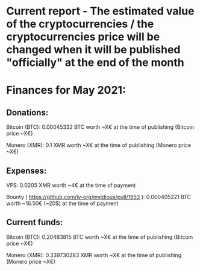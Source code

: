 # Current report - The estimated value of the cryptocurrencies / the cryptocurrencies price will be changed when it will be published "officially" at the end of the month

# Finances for May 2021:


## Donations:

Bitcoin (BTC): 0.00045332 BTC worth ~X€ at the time of publishing (Bitcoin price ~X€)

Monero (XMR): 0.1 XMR worth ~X€ at the time of publishing (Monero price ~X€)


## Expenses:

VPS: 0.0205 XMR worth ~4€ at the time of payment

Bounty ( https://github.com/iv-org/invidious/pull/1953 ): 0.000405221 BTC worth ~16.50€ (~20$) at the time of payment


## Current funds:

Bitcoin (BTC): 0.20483815 BTC worth ~X€ at the time of publishing (Bitcoin price ~X€)

Monero (XMR): 0.339730283 XMR worth ~X€ at the time of publishing (Monero price ~X€)
